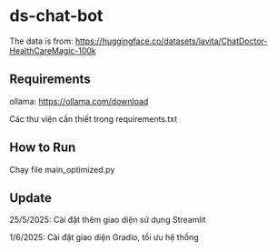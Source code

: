 # ds-chat-bot
The data is from: https://huggingface.co/datasets/lavita/ChatDoctor-HealthCareMagic-100k

## Requirements
ollama: https://ollama.com/download

Các thư viện cần thiết trong requirements.txt

## How to Run
Chạy file main_optimized.py

## Update
25/5/2025: Cài đặt thêm giao diện sử dụng Streamlit

1/6/2025: Cài đặt giao diện Gradio, tối ưu hệ thống